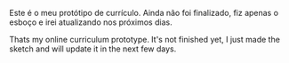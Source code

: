Este é o meu protótipo de currículo.
Ainda não foi finalizado, fiz apenas o esboço e irei atualizando nos próximos dias.

Thats my online curriculum prototype.
It's not finished yet, I just made the sketch and will update it in the next few days.
